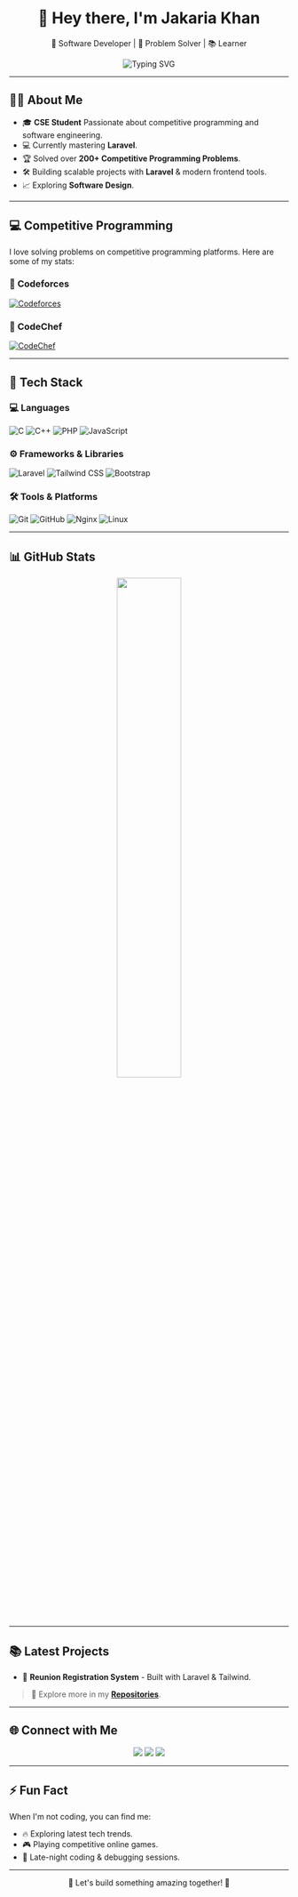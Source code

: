 <!-- Premium GitHub Profile README -->

<h1 align="center">👋 Hey there, I'm Jakaria Khan</h1>
<p align="center">🚀 Software Developer | 🎯 Problem Solver | 📚 Learner</p>

<p align="center">
  <img src="https://readme-typing-svg.demolab.com?font=JetBrains+Mono&pause=1000&color=00A6FF&center=true&vCenter=true&width=500&lines=Passionate+Developer+%26+Tech+Enthusiast;Competitive+Programmer;Backend+%26+Fullstack+Developer;Open+to+Exciting+Opportunities" alt="Typing SVG" />
</p>

---

## 🧑‍💻 About Me

- 🎓 **CSE Student** Passionate about competitive programming and software engineering.
- 💻 Currently mastering **Laravel**.
- 🏆 Solved over **200+ Competitive Programming Problems**.
- 🛠️ Building scalable projects with **Laravel** & modern frontend tools.
- 📈 Exploring **Software Design**.

---
## 💻 Competitive Programming

I love solving problems on competitive programming platforms. Here are some of my stats:

### 👑 **Codeforces**
[![Codeforces](https://img.shields.io/badge/Codeforces-1F1F1F?style=flat&logo=codeforces&logoColor=white)](https://codeforces.com/profile/jakaria92)

### 🍳 **CodeChef**
[![CodeChef](https://img.shields.io/badge/CodeChef-5A2D23?style=flat&logo=codechef&logoColor=white)](https://www.codechef.com/users/khan92)

---
## 🚀 Tech Stack

### 💻 Languages
![C](https://img.shields.io/badge/C-00599C?style=flat&logo=c&logoColor=white)
![C++](https://img.shields.io/badge/C%2B%2B-00599C?style=flat&logo=c%2B%2B&logoColor=white)
![PHP](https://img.shields.io/badge/PHP-777BB4?style=flat&logo=php&logoColor=white)
![JavaScript](https://img.shields.io/badge/JavaScript-F7DF1E?style=flat&logo=javascript&logoColor=black)

### ⚙️ Frameworks & Libraries
![Laravel](https://img.shields.io/badge/Laravel-FF2D20?style=flat&logo=laravel&logoColor=white)
![Tailwind CSS](https://img.shields.io/badge/Tailwind_CSS-38B2AC?style=flat&logo=tailwind-css&logoColor=white)
![Bootstrap](https://img.shields.io/badge/Bootstrap-563D7C?style=flat&logo=bootstrap&logoColor=white)

### 🛠️ Tools & Platforms
![Git](https://img.shields.io/badge/Git-F05032?style=flat&logo=git&logoColor=white)
![GitHub](https://img.shields.io/badge/GitHub-181717?style=flat&logo=github&logoColor=white)
![Nginx](https://img.shields.io/badge/Nginx-009639?style=flat&logo=nginx&logoColor=white)
![Linux](https://img.shields.io/badge/Linux-FCC624?style=flat&logo=linux&logoColor=black)

---

## 📊 GitHub Stats

<div align="center">

<img width="48%" src="https://github-readme-stats.vercel.app/api?username=jakariakha&show_icons=true&theme=tokyonight" />

</div>

---

## 📚 Latest Projects

- 🎉 **Reunion Registration System** - Built with Laravel & Tailwind.

> 📂 Explore more in my **[Repositories](https://github.com/your-username?tab=repositories)**.

---

## 🌐 Connect with Me

<p align="center">
<a href="mailto:jakariakhan0292@gmail.com"><img src="https://img.shields.io/badge/Email-D14836?style=for-the-badge&logo=gmail&logoColor=white"/></a>
<a href="https://linkedin.com/in/jakariakha"><img src="https://img.shields.io/badge/LinkedIn-0077B5?style=for-the-badge&logo=linkedin&logoColor=white"/></a>
<a href="https://your-portfolio-link.com"><img src="https://img.shields.io/badge/Portfolio-000000?style=for-the-badge&logo=About.me&logoColor=white"/></a>
</p>

---

## ⚡ Fun Fact

When I'm not coding, you can find me:
- 🔥 Exploring latest tech trends.
- 🎮 Playing competitive online games.
- 🌃 Late-night coding & debugging sessions.

---

<p align="center">🚀 Let's build something amazing together! 🚀</p>
